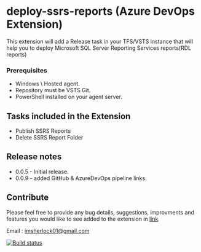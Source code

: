 # deploy-ssrs-reports (Azure DevOps Extension)
This extension will add a Release task in your TFS/VSTS instance that will help you to deploy Microsoft SQL Server Reporting Services reports(RDL reports)

### Prerequisites
* Windows \ Hosted agent.
* Repository must be VSTS Git.
* PowerShell installed on your agent server.

## Tasks included in the Extension
* Publish SSRS Reports
* Delete SSRS Report Folder

## Release notes
* 0.0.5 - Initial release.
* 0.0.9 - added GitHub & AzureDevOps pipeline links.

## Contribute 
Please feel free to provide any bug details, suggestions, improvments and features you would like to see added to the extension in [link](https://github.com/imsherlock01/deploy-ssrs-reports/issues).

Email : imsherlock01@gmail.com

[![Build status](https://dev.azure.com/imsherlock01/GitHub_CI-CD/_apis/build/status/deploy-ssrs-reports)](https://dev.azure.com/imsherlock01/GitHub_CI-CD/_build/latest?definitionId=3&branchName=master)